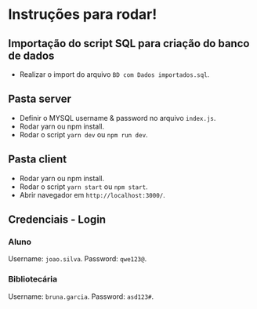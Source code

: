 # Instruções para rodar!

## Importação do script SQL para criação do banco de dados

- Realizar o import do arquivo `BD com Dados importados.sql`.

## Pasta server

- Definir o MYSQL username & password no arquivo `index.js`.
- Rodar yarn ou npm install.
- Rodar o script `yarn dev` ou `npm run dev`.

## Pasta client

- Rodar yarn ou npm install.
- Rodar o script `yarn start` ou `npm start`.
- Abrir navegador em `http://localhost:3000/`.

## Credenciais - Login

### Aluno
Username: `joao.silva`.
Password: `qwe123@`.

### Bibliotecária
Username: `bruna.garcia`.
Password: `asd123#`.